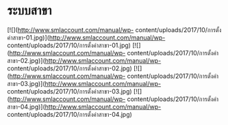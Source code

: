 # ระบบสาขา

[![](http://www.smlaccount.com/manual/wp-
content/uploads/2017/10/การตั้งค่าสาขา-01.jpg)](http://www.smlaccount.com/manual/wp-
content/uploads/2017/10/การตั้งค่าสาขา-01.jpg)
[![](http://www.smlaccount.com/manual/wp-
content/uploads/2017/10/การตั้งค่าสาขา-02.jpg)](http://www.smlaccount.com/manual/wp-
content/uploads/2017/10/การตั้งค่าสาขา-02.jpg)
[![](http://www.smlaccount.com/manual/wp-
content/uploads/2017/10/การตั้งค่าสาขา-03.jpg)](http://www.smlaccount.com/manual/wp-
content/uploads/2017/10/การตั้งค่าสาขา-03.jpg)
[![](http://www.smlaccount.com/manual/wp-
content/uploads/2017/10/การตั้งค่าสาขา-04.jpg)](http://www.smlaccount.com/manual/wp-
content/uploads/2017/10/การตั้งค่าสาขา-04.jpg)  

